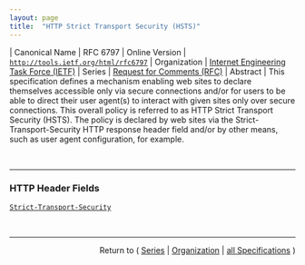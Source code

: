 ```yaml
---
layout: page
title:  "HTTP Strict Transport Security (HSTS)"
---
```


| Canonical Name | RFC 6797
| Online Version | [`http://tools.ietf.org/html/rfc6797`](http://tools.ietf.org/html/rfc6797)
| Organization | [Internet Engineering Task Force (IETF)](..)
| Series | [Request for Comments (RFC)](.)
| Abstract | This specification defines a mechanism enabling web sites to declare themselves accessible only via secure connections and/or for users to be able to direct their user agent(s) to interact with given sites only over secure connections. This overall policy is referred to as HTTP Strict Transport Security (HSTS). The policy is declared by web sites via the Strict-Transport-Security HTTP response header field and/or by other means, such as user agent configuration, for example.

<br/>
<hr/>

### HTTP Header Fields

[`Strict-Transport-Security`](/concepts/http-header/Strict-Transport-Security "This specification defines a mechanism enabling web sites to declare themselves accessible only via secure connections and/or for users to be able to direct their user agent(s) to interact with given sites only over secure connections. This overall policy is referred to as HTTP Strict Transport Security (HSTS). The policy is declared by web sites via the Strict-Transport-Security HTTP response header field and/or by other means, such as user agent configuration, for example.")



<br/>
<hr/>

<p style="text-align: right">Return to ( <a href="./">Series</a> | <a href="../">Organization</a> | <a href="../../">all Specifications</a> )</p>